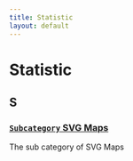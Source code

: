 ```yaml
---
title: Statistic
layout: default
---
```


# Statistic

## S

### [`Subcategory` SVG Maps](../subcategory/statistic/svg-maps)

The sub category of SVG Maps
